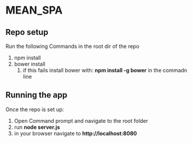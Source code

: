 # MEAN_SPA
## Repo setup
Run the following Commands in the root dir of the repo
1. npm install
2. bower install
    1. if this fails install bower with: **npm install -g bower** in the commadn line

## Running the app
Once the repo is set up:
1. Open Command prompt and navigate to the root folder
2. run **node server.js**
3. in your browser navigate to **http://localhost:8080**
